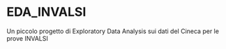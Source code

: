 # EDA_INVALSI
Un piccolo progetto di Exploratory Data Analysis sui dati del Cineca per le prove INVALSI

